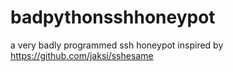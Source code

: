 # badpythonsshhoneypot
a very badly programmed ssh honeypot 
inspired by https://github.com/jaksi/sshesame
